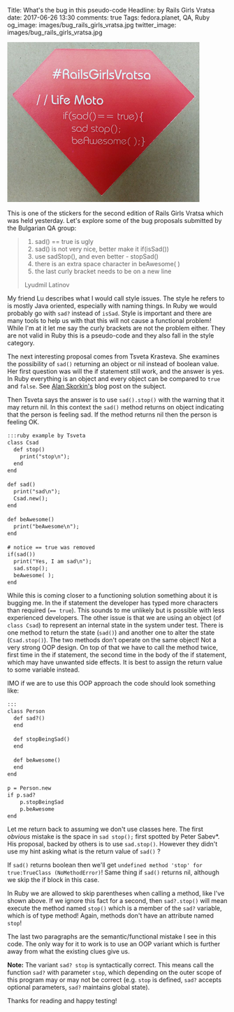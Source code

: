 Title: What's the bug in this pseudo-code
Headline: by Rails Girls Vratsa
date: 2017-06-26 13:30
comments: true
Tags: fedora.planet, QA, Ruby
og_image: images/bug_rails_girls_vratsa.jpg
twitter_image: images/bug_rails_girls_vratsa.jpg

![Rails Girls Vratsa sticker](/images/bug_rails_girls_vratsa.jpg "Rails Girls Vratsa sticker")

This is one of the stickers for the second edition of Rails Girls Vratsa which
was held yesterday. Let's explore some of the bug proposals submitted by the Bulgarian QA group:

> 
> 1. sad() == true is ugly
> 2. sad() is not very nice, better make it if(isSad())
> 3. use sadStop(), and even better - stopSad()
> 4. there is an extra space character in beAwesome( )
> 5. the last curly bracket needs to be on a new line
> 
> Lyudmil Latinov

My friend Lu describes what I would call style issues. The style he refers to
is mostly Java oriented, especially with naming things. In Ruby we would probably
go with `sad?` instead of `isSad`. Style is important and there are many tools
to help us with that this will not cause a functional problem! While I'm at it let me say
the curly brackets are not the problem either. They are not valid in Ruby this is
a pseudo-code and they also fall in the style category.

The next interesting proposal comes from Tsveta Krasteva. She examines the possibility
of `sad()` returning an object or nil instead of boolean value. Her first question was
will the if statement still work, and the answer is yes. In Ruby everything is an object
and every object can be compared to `true` and `false`. See
[Alan Skorkin's](http://www.skorks.com/2009/09/true-false-and-nil-objects-in-ruby/) blog
post on the subject.

Then Tsveta says the answer is to use `sad().stop()` with the warning that it may return
nil. In this context the `sad()` method returns on object indicating that the person
is feeling sad. If the method returns nil then the person is feeling OK.

    :::ruby example by Tsveta
    class Csad
      def stop()
        print("stop\n");
      end
    end
    
    def sad()
      print("sad\n");
      Csad.new();
    end
    
    def beAwesome()
      print("beAwesome\n");
    end
    
    # notice == true was removed
    if(sad())
      print("Yes, I am sad\n");
      sad.stop();
      beAwesome( );
    end


While this is coming closer to a functioning solution something about it is bugging me.
In the if statement the developer has typed more characters than required (`== true`).
This sounds to me unlikely but is possible with less experienced developers.
The other issue is that we are using an object (of `class Csad`) to represent an internal
state in the system under test. There is one method to return the state (`sad()`) and
another one to alter the state (`Csad.stop()`). The two methods don't operate on
the same object! Not a very strong OOP design. On top of that we have to call the
method twice, first time in the if statement, the second time in the body of the
if statement, which may have unwanted side effects. It is best to assign the return
value to some variable instead.

IMO if we are to use this OOP approach the code should look something like:

    :::
    class Person
      def sad?()
      end
    
      def stopBeingSad()
      end
    
      def beAwesome()
      end
    end
    
    p = Person.new
    if p.sad?
        p.stopBeingSad
        p.beAwesome
    end


Let me return back to assuming we don't use classes here.
The first *obvious* mistake is the space in `sad stop();` first spotted by Peter Sabev*.
His proposal, backed by others is to use `sad.stop()`. However they
didn't use my hint asking what is the return value of `sad()` ?


If `sad()` returns boolean then we'll get
`undefined method 'stop' for true:TrueClass (NoMethodError)`!
Same thing if `sad()` returns nil, although we skip the if block in this case.

In Ruby we are allowed to skip parentheses when calling a method, like I've shown
above. If we ignore this fact for a second, then `sad?.stop()` will mean execute the
method named `stop()` which is a member of the `sad?` variable, which is of type method!
Again, methods don't have an attribute named `stop`!

The last two paragraphs are the semantic/functional mistake I see in this code. The only way
for it to work is to use an OOP variant which is further away from what the existing
clues give us.

**Note:** The variant `sad? stop` is syntactically correct. This means call the function `sad?`
with parameter `stop`, which depending on the outer scope of this program may or may not
be correct (e.g. `stop` is defined, `sad?` accepts optional parameters, `sad?` maintains
global state).

Thanks for reading and happy testing!
